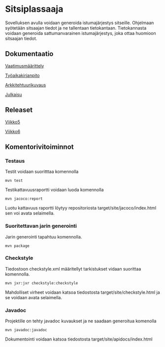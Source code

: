 
# Sitsiplassaaja

Sovelluksen avulla voidaan generoida istumajärjestys sitseille. Ohjelmaan syötetään sitsaajan tiedot
ja ne tallentaan tietokantaan. Tietokannasta voidaan generoida sattumanvarainen istumajärjestys, joka
ottaa huomioon sitsaajan tiedot.

## Dokumentaatio

[Vaatimusmäärittely](https://github.com/iniskala/otm-harjoitustyo/blob/master/harjoitustyo/seatinggenerator/Dokumentaatio/Vaatimusm%C3%A4%C3%A4rittely.md)

[Työaikakirjanpito](https://github.com/iniskala/otm-harjoitustyo/blob/master/harjoitustyo/seatinggenerator/Dokumentaatio/tuntikirjanpito.md)

[Arkkitehtuurikuvaus](https://github.com/iniskala/otm-harjoitustyo/blob/master/harjoitustyo/seatinggenerator/Dokumentaatio/Arkkitehtuuri.md)

[Julkaisu](https://github.com/iniskala/otm-harjoitustyo/releases/tag/Viikko5)

## Releaset

[Viikko5](https://github.com/iniskala/otm-harjoitustyo/releases/tag/Viikko5)

[Viikko6](https://github.com/iniskala/otm-harjoitustyo/releases/tag/Viikko6)


## Komentorivitoiminnot


### Testaus


Testit voidaan suoritttaa komennolla

```
mvn test
```

Testikattavuusraportti voidaan luoda komennolla

```
mvn jacoco:report
```

Luotu kattavuus raportti löytyy repositoriosta target/site/jacoco/index.html sen voi avata selaimella.

### Suoritettavan jarin generointi

Jarin generointi tapahtuu komennolla.

```
mvn package
```

### Checkstyle

Tiedostoon checkstyle.xml määritellyt tarkistukset vidaan suorittaa komennolla.

```
mvn jxr:jxr checkstyle:checkstyle
```

Mahdolliset virheet voidaan katsoa tiedostosta target/site/checkstyle.html ja se voidaan avata selaimella.

### Javadoc

Projektille on tehty javadoc kuvaukset ja ne saadaan generoitua komenolla

```
mvn javadoc:javadoc
```

Dokumentointi voidaan katsoa tiedostosta target/site/apidocs/index.html
